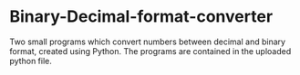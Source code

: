 # Binary-Decimal-format-converter
Two small programs which convert numbers between decimal and binary format, created using Python. 
The programs are contained in the uploaded python file. 
